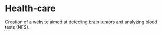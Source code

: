 # Health-care
Creation of a website aimed at detecting brain tumors and analyzing blood tests (NFS).
